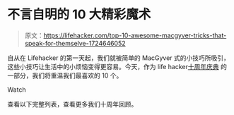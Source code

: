 # 不言自明的 10 大精彩魔术

> 原文：<https://lifehacker.com/top-10-awesome-macgyver-tricks-that-speak-for-themselve-1724646052>

自从在 Lifehacker 的第一天起，我们就被简单的 MacGyver 式的小技巧所吸引，这些小技巧让生活中的小烦恼变得更容易。今天，作为 life hacker[十周年庆典](http://lifehacker10.lifehacker.com/welcome-to-lifehackers-10th-anniversary-celebration-1723672659) 的一部分，我们将重温我们最喜欢的 10 个。

Watch

查看以下完整列表，查看更多我们十周年回顾。